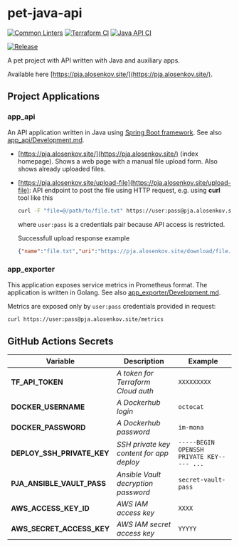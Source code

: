 # pet-java-api

[![Common Linters](https://github.com/and1er/pet-java-api/actions/workflows/linting.yml/badge.svg)](https://github.com/and1er/pet-java-api/actions/workflows/linting.yml)
[![Terraform CI](https://github.com/and1er/pet-java-api/actions/workflows/terraform-ci.yml/badge.svg)](https://github.com/and1er/pet-java-api/actions/workflows/terraform-ci.yml)
[![Java API CI](https://github.com/and1er/pet-java-api/actions/workflows/api-ci.yml/badge.svg)](https://github.com/and1er/pet-java-api/actions/workflows/api-ci.yml)

[![Release](https://github.com/and1er/pet-java-api/actions/workflows/release.yml/badge.svg)](https://github.com/and1er/pet-java-api/actions/workflows/release.yml)

A pet project with API written with Java and auxiliary apps.

Available here [https://pja.alosenkov.site/](https://pja.alosenkov.site/).

## Project Applications

### app_api

An API application written in Java using [Spring Boot framework](https://spring.io/). See also [app_api/Development.md](app_api/Development.md).

* [https://pja.alosenkov.site/](https://pja.alosenkov.site/) (index homepage). Shows a web page with a manual file upload form. Also shows already uploaded files.
* [https://pja.alosenkov.site/upload-file](https://pja.alosenkov.site/upload-file): API endpoint to post the file using HTTP request, e.g. using **curl** tool like this

    ```bash
    curl -F "file=@/path/to/file.txt" https://user:pass@pja.alosenkov.site/upload-file
    ```

    where `user:pass` is a credentials pair because API access is restricted.

    Successfull upload response example

    ```json
    {"name":"file.txt","uri":"https://pja.alosenkov.site/download/file.txt","type":"text/plain","size":6}
    ```

### app_exporter

This application exposes service metrics in Prometheus format. The application is written in Golang. See also [app_exporter/Development.md](app_exporter/Development.md).

Metrics are exposed only by `user:pass` credentials provided in request:

```bash
curl https://user:pass@pja.alosenkov.site/metrics
```

## GitHub Actions Secrets

| Variable | Description | Example |
| ------ | ------ | ------ |
| **TF_API_TOKEN** | *A token for Terraform Cloud auth* | `XXXXXXXXX`
| **DOCKER_USERNAME** | *A Dockerhub login* | `octocat`
| **DOCKER_PASSWORD** | *A Dockerhub password* | `im-mona`
| **DEPLOY_SSH_PRIVATE_KEY** | *SSH private key content for app deploy* | `-----BEGIN OPENSSH PRIVATE KEY----- ...`
| **PJA_ANSIBLE_VAULT_PASS** | *Ansible Vault decryption password* | `secret-vault-pass`
| **AWS_ACCESS_KEY_ID** | *AWS IAM access key* | `XXXX`
| **AWS_SECRET_ACCESS_KEY** | *AWS IAM secret access key* | `YYYYY`
